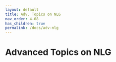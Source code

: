 ```yaml
---
layout: default
title: Adv. Topics on NLG
nav_order: 4-08
has_children: true
permalink: /docs/adv-nlg
---
```


# Advanced Topics on NLG

